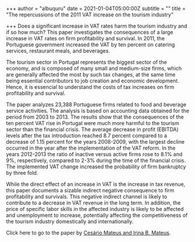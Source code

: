 +++
author = "albuquru"
date = 2021-01-04T05:00:00Z
subtitle = ""
title = "The repercussions of the 2011 VAT increase on the tourism industry"

+++
Does a significant increase in VAT rates harm the tourism industry and if so how much? This paper investigates the consequences of a large increase in VAT rates on firm profitability and survival. In 2011, the Portuguese government increased the VAT by ten percent on catering services, restaurant meals, and beverages.

The tourism sector in Portugal represents the biggest sector of the economy, and is composed of many small and medium-size firms, which are generally affected the most by such tax changes, at the same time being essential contributors to job creation and economic development. Hence, it is essencial to understand the costs of tax increases on firm profitability and survival.

The paper analyzes 23,388 Portuguese firms related to food and beverage service activities. The analysis is based on accounting data obtained for the period from 2003 to 2013. The results show that the consequences of the ten percent VAT rise in Portugal were much more harmful to the tourism sector than the financial crisis. The average decrease in profit (EBITDA) levels after the tax introduction reached 8.7 percent compared to a decrease of 1.15 percent for the years 2008-2009, with the largest decline occurred in the year after the implementation of the VAT reform. In the years 2012-2013 the ratio of inactive versus active firms rose to 8.1% and 9%, respectively, compared to 2-3% during the time of the financial crisis. The implemented VAT change increased the probability of firm bankruptcy by three fold.

While the direct effect of an increase in VAT is the increase in tax revenue, this paper documents a sizable indirect negative consequence to firm profitability and survivals. This negative indirect channel is likely to contribute to a decrease in VAT revenue in the long term. In addition, the price of specific labor skills in the affected industry is likely to be affected and unemployment to increase, potentially affecting the competitiveness of the tourism industry domestically and internationally.

Click here to go to the paper by [Cesário Mateus and Irina B. Mateus](https://www.sciencedirect.com/science/article/abs/pii/S0261517720301606).
